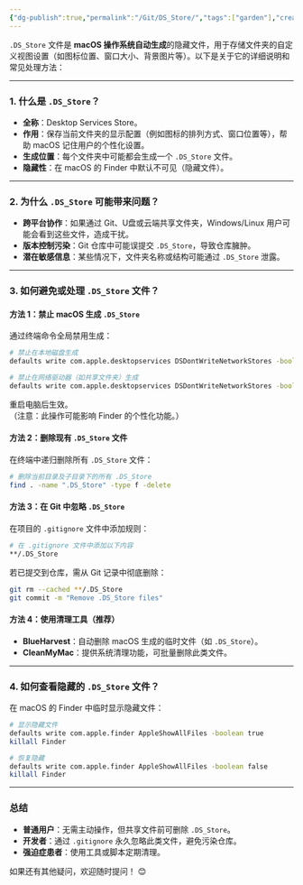 ```yaml
---
{"dg-publish":true,"permalink":"/Git/DS_Store/","tags":["garden"],"created":"2025-02-18T13:15:25.165+08:00","updated":"2025-03-02T01:21:24.000+08:00"}
---
```



`.DS_Store` 文件是 **macOS 操作系统自动生成**的隐藏文件，用于存储文件夹的自定义视图设置（如图标位置、窗口大小、背景图片等）。以下是关于它的详细说明和常见处理方法：

---

### **1. 什么是 `.DS_Store`？**
- **全称**：Desktop Services Store。
- **作用**：保存当前文件夹的显示配置（例如图标的排列方式、窗口位置等），帮助 macOS 记住用户的个性化设置。
- **生成位置**：每个文件夹中可能都会生成一个 `.DS_Store` 文件。
- **隐藏性**：在 macOS 的 Finder 中默认不可见（隐藏文件）。

---

### **2. 为什么 `.DS_Store` 可能带来问题？**
- **跨平台协作**：如果通过 Git、U盘或云端共享文件夹，Windows/Linux 用户可能会看到这些文件，造成干扰。
- **版本控制污染**：Git 仓库中可能误提交 `.DS_Store`，导致仓库臃肿。
- **潜在敏感信息**：某些情况下，文件夹名称或结构可能通过 `.DS_Store` 泄露。

---

### **3. 如何避免或处理 `.DS_Store` 文件？**

#### **方法 1：禁止 macOS 生成 `.DS_Store`**
通过终端命令全局禁用生成：
```bash
# 禁止在本地磁盘生成
defaults write com.apple.desktopservices DSDontWriteNetworkStores -bool true

# 禁止在网络驱动器（如共享文件夹）生成
defaults write com.apple.desktopservices DSDontWriteNetworkStores -bool true
```
重启电脑后生效。  
（注意：此操作可能影响 Finder 的个性化功能。）

#### **方法 2：删除现有 `.DS_Store` 文件**
在终端中递归删除所有 `.DS_Store` 文件：
```bash
# 删除当前目录及子目录下的所有 .DS_Store
find . -name ".DS_Store" -type f -delete
```

#### **方法 3：在 Git 中忽略 `.DS_Store`**
在项目的 `.gitignore` 文件中添加规则：
```bash
# 在 .gitignore 文件中添加以下内容
**/.DS_Store
```
若已提交到仓库，需从 Git 记录中彻底删除：
```bash
git rm --cached **/.DS_Store
git commit -m "Remove .DS_Store files"
```

#### **方法 4：使用清理工具（推荐）**
- **BlueHarvest**：自动删除 macOS 生成的临时文件（如 `.DS_Store`）。
- **CleanMyMac**：提供系统清理功能，可批量删除此类文件。

---

### **4. 如何查看隐藏的 `.DS_Store` 文件？**
在 macOS 的 Finder 中临时显示隐藏文件：
```bash
# 显示隐藏文件
defaults write com.apple.finder AppleShowAllFiles -boolean true
killall Finder

# 恢复隐藏
defaults write com.apple.finder AppleShowAllFiles -boolean false
killall Finder
```

---

### **总结**
- **普通用户**：无需主动操作，但共享文件前可删除 `.DS_Store`。
- **开发者**：通过 `.gitignore` 永久忽略此类文件，避免污染仓库。
- **强迫症患者**：使用工具或脚本定期清理。

如果还有其他疑问，欢迎随时提问！ 😊